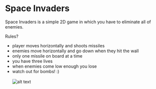 # Space Invaders
Space Invaders is a simple 2D game in which you have to eliminate all of enemies.

Rules?
- player moves horizontally and shoots missiles
- enemies move horizontally and go down when they hit the wall
- only one missile on board at a time
- you have three lives
- when enemies come low enough you lose
- watch out for bombs! :) <br/><br/>
![alt text](https://user-images.githubusercontent.com/26122834/28239662-f69010d6-6971-11e7-99af-3195d34aaf8c.png)
